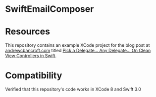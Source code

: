 # SwiftEmailComposer

# Resources
This repository contains an example XCode project for the blog post at [andrewcbancroft.com](http://www.andrewcbancroft.com) titled [Pick a Delegate… Any Delegate… On Clean View Controllers in Swift](http://www.andrewcbancroft.com/2014/08/26/pick-a-delegate-clean-view-controllers-in-swift/).

# Compatibility
Verified that this repository's code works in XCode 8 and Swift 3.0
